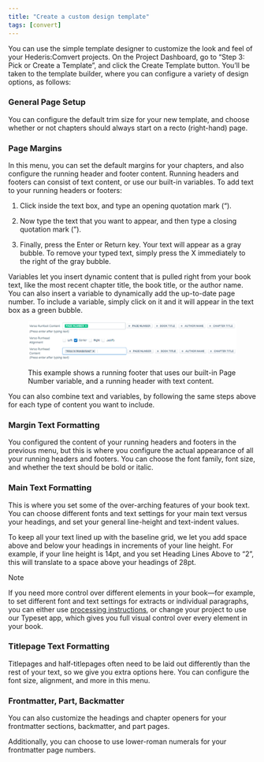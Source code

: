 ```yaml
---
title: "Create a custom design template"
tags: [convert]
---
```

 
<html><body><section data-type="chapter" class="hsecchapter" data-hederis-type="hsecchapter" id="convert-template-designer" data-pi-attrs="id: convert-template-designer; data-tags: convert;" role="doc-chapter" data-tags="convert" data-author-name=" " data-book-title=" " title="Create a custom design template"><p class="hblkp" data-hederis-type="hblkp" id="psiV7vWD9">You can use the simple template designer to customize the look and feel of your Hederis:Comvert projects. On the Project Dashboard, go to &#8220;Step 3: Pick or Create a Template&#8221;, and click the Create Template button. You&#8217;ll be taken to the template builder, where you can configure a variety of design options, as follows:</p><section class="hwprsubsection" data-hederis-type="hwprsubsection" id="pqFz5I3Il" data-type="subsection" title="General Page Setup"><h1 data-hederis-type="hblktitle" class="hblktitle" id="pjfMZbDA6">General Page Setup</h1><p class="hblkp" data-hederis-type="hblkp" id="pQdEWga5m">You can configure the default trim size for your new template, and choose whether or not chapters should always start on a recto (right-hand) page.</p></section><section class="hwprsubsection" data-hederis-type="hwprsubsection" id="paXTTbLUl" data-type="subsection" title="Page Margins"><h1 data-hederis-type="hblktitle" class="hblktitle" id="pyzcqbRXg">Page Margins</h1><p class="hblkp" data-hederis-type="hblkp" id="paam6U8Bw">In this menu, you can set the default margins for your chapters, and also configure the running header and footer content. Running headers and footers can consist of text content, or use our built-in variables. To add text to your running headers or footers:</p><ol class="hwprnumlist" data-hederis-type="hwprnumlist" id="pMvmUFa0l"><li class="hblkoli" data-hederis-type="hblkoli" id="liQ3jUOahL"><p class="hblkoli" data-hederis-type="hblklip" id="pkCmIlBRo">Click inside the text box, and type an opening quotation mark (&#8220;).</p></li><li class="hblkoli" data-hederis-type="hblkoli" id="li1wiCP2tX"><p class="hblkoli" data-hederis-type="hblklip" id="pf0jDZYHr">Now type the text that you want to appear, and then type a closing quotation mark (&#8221;).</p></li><li class="hblkoli" data-hederis-type="hblkoli" id="lijXzvMEH9"><p class="hblkoli" data-hederis-type="hblklip" id="pRKPsdsDu">Finally, press the Enter or Return key. Your text will appear as a gray bubble. To remove your typed text, simply press the X immediately to the right of the gray bubble.</p></li></ol><p class="hblkp" data-hederis-type="hblkp" id="pArNK5HUu">Variables let you insert dynamic content that is pulled right from your book text, like the most recent chapter title, the book title, or the author name. You can also insert a variable to dynamically add the up-to-date page number. To include a variable, simply click on it and it will appear in the text box as a green bubble.</p><figure class="hwprfig" data-hederis-type="hwprfig" id="pbjlLmoPZ"><img data-hederis-type="hblkimg" class="hblkimg" id="pjhnrzfB5" src="/images/runheadfoot.png" data-img-src="/images/runheadfoot.png"/><p class="hblkcaption" data-hederis-type="hblkcaption" id="pnmFqyK0y">This example shows a running footer that uses our built-in Page Number variable, and a running header with text content.</p></figure><p class="hblkp" data-hederis-type="hblkp" id="pNnA8mc4O">You can also combine text and variables, by following the same steps above for each type of content you want to include.</p></section><section class="hwprsubsection" data-hederis-type="hwprsubsection" id="pjDP8rFf2" data-type="subsection" title="Margin Text Formatting"><h1 data-hederis-type="hblktitle" class="hblktitle" id="pDs55mkO5">Margin Text Formatting</h1><p class="hblkp" data-hederis-type="hblkp" id="p6tk9GZnU">You configured the content of your running headers and footers in the previous menu, but this is where you configure the actual appearance of all your running headers and footers. You can choose the font family, font size, and whether the text should be bold or italic.</p></section><section class="hwprsubsection" data-hederis-type="hwprsubsection" id="paNuGGzZf" data-type="subsection" title="Main Text Formatting"><h1 data-hederis-type="hblktitle" class="hblktitle" id="pmRgMcsRg">Main Text Formatting</h1><p class="hblkp" data-hederis-type="hblkp" id="pBdPzjsRd">This is where you set some of the over-arching features of your book text. You can choose different fonts and text settings for your main text versus your headings, and set your general line-height and text-indent values.</p><p class="hblkp" data-hederis-type="hblkp" id="pdSj3VHba">To keep all your text lined up with the baseline grid, we let you add space above and below your headings in increments of your line height. For example, if your line height is 14pt, and you set Heading Lines Above to &#8220;2&#8221;, this will translate to a space above your headings of 28pt. </p><div class="hwprbox box" data-hederis-type="hwprbox" id="po5IleIuI" data-type="sidebar"><p class="hblktype" data-hederis-type="hblktype" id="phBwMaPbw">Note</p><p class="hblkp" data-hederis-type="hblkp" id="pF9IqGVq2">If you need more control over different elements in your book&#8212;for example, to set different font and text settings for extracts or individual paragraphs, you can either use <a href="{% link _docs/custom-design.md %}" class="hspana" data-hederis-type="hspana" id="pfEG8une1">processing instructions</a>, or change your project to use our Typeset app, which gives you full visual control over every element in your book.</p></div></section><section class="hwprsubsection" data-hederis-type="hwprsubsection" id="p8y4wDkTQ" data-type="subsection" title="Titlepage Text Formatting"><h1 data-hederis-type="hblktitle" class="hblktitle" id="p1DhV99vr">Titlepage Text Formatting</h1><p class="hblkp" data-hederis-type="hblkp" id="pCISIq0ql">Titlepages and half-titlepages often need to be laid out differently than the rest of your text, so we give you extra options here. You can configure the font size, alignment, and more in this menu.</p></section><section class="hwprsubsection" data-hederis-type="hwprsubsection" id="pfFFU9KpJ" data-type="subsection" title="Frontmatter, Part, Backmatter"><h1 data-hederis-type="hblktitle" class="hblktitle" id="pCKHIRmOB">Frontmatter, Part, Backmatter</h1><p class="hblkp" data-hederis-type="hblkp" id="pvarqfkaT">You can also customize the headings and chapter openers for your frontmatter sections, backmatter, and part pages.</p><p class="hblkp" data-hederis-type="hblkp" id="pNuQFgNK3">Additionally, you can choose to use lower-roman numerals for your frontmatter page numbers.</p></section></section></body></html>
